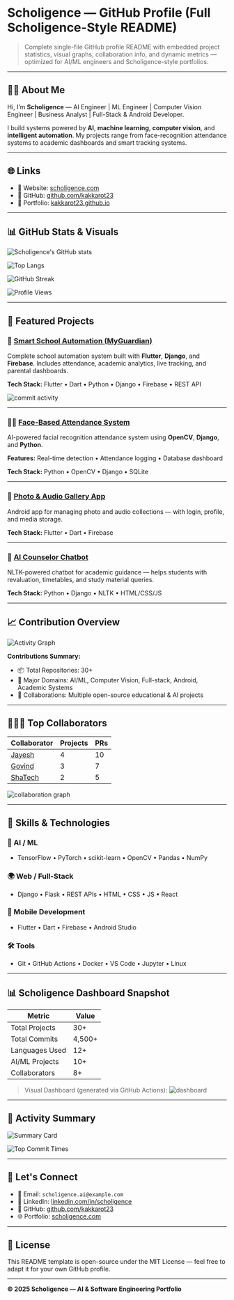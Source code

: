 # Scholigence — GitHub Profile (Full Scholigence-Style README)

> Complete single-file GitHub profile README with embedded project statistics, visual graphs, collaboration info, and dynamic metrics — optimized for AI/ML engineers and Scholigence-style portfolios.

---

## 👨‍💻 About Me

Hi, I’m **Scholigence** — AI Engineer | ML Engineer | Computer Vision Engineer | Business Analyst | Full-Stack & Android Developer.

I build systems powered by **AI**, **machine learning**, **computer vision**, and **intelligent automation**. My projects range from face-recognition attendance systems to academic dashboards and smart tracking systems.

---

## 🌐 Links

* 🔗 Website: [scholigence.com](https://scholigence.com/)
* 🧠 GitHub: [github.com/kakkarot23](https://github.com/kakkarot23)
* 💼 Portfolio: [kakkarot23.github.io](https://kakkarot23.github.io)

---

## 📊 GitHub Stats & Visuals

![Scholigence's GitHub stats](https://github-readme-stats.vercel.app/api?username=kakkarot23\&show_icons=true\&count_private=true\&theme=radical)

![Top Langs](https://github-readme-stats.vercel.app/api/top-langs/?username=kakkarot23\&layout=compact\&theme=radical)

![GitHub Streak](https://github-readme-streak-stats.herokuapp.com/?user=kakkarot23\&theme=radical)

![Profile Views](https://komarev.com/ghpvc/?username=kakkarot23\&style=flat-square\&color=blue)

---

## 🚀 Featured Projects

### 🧠 [Smart School Automation (MyGuardian)](https://github.com/kakkarot23/MyGuardian)

Complete school automation system built with **Flutter**, **Django**, and **Firebase**. Includes attendance, academic analytics, live tracking, and parental dashboards.

**Tech Stack:** Flutter • Dart • Python • Django • Firebase • REST API

![commit activity](https://github-readme-activity-graph.vercel.app/graph?username=kakkarot23\&theme=github)

---

### 🧍‍♂️ [Face-Based Attendance System](https://github.com/kakkarot23/Face-Attendance-System)

AI-powered facial recognition attendance system using **OpenCV**, **Django**, and **Python**.

**Features:** Real-time detection • Attendance logging • Database dashboard

**Tech Stack:** Python • OpenCV • Django • SQLite

---

### 📱 [Photo & Audio Gallery App](https://github.com/kakkarot23/Flutter-Gallery)

Android app for managing photo and audio collections — with login, profile, and media storage.

**Tech Stack:** Flutter • Dart • Firebase

---

### 🧩 [AI Counselor Chatbot](https://github.com/kakkarot23/Academic-Counselor)

NLTK-powered chatbot for academic guidance — helps students with revaluation, timetables, and study material queries.

**Tech Stack:** Python • Django • NLTK • HTML/CSS/JS

---

## 📈 Contribution Overview

![Activity Graph](https://github-readme-activity-graph.vercel.app/graph?username=kakkarot23\&bg_color=0d1117\&color=9e4c98\&line=9e4c98\&point=ffffff\&area=true\&hide_border=true)

**Contributions Summary:**

* 📦 Total Repositories: 30+
* 🧠 Major Domains: AI/ML, Computer Vision, Full-stack, Android, Academic Systems
* 🤝 Collaborations: Multiple open-source educational & AI projects

---

## 🧑‍🤝‍🧑 Top Collaborators

| Collaborator                           | Projects | PRs |
| -------------------------------------  | -------- | --- |
| [Jayesh](https://github.com/kakkarot23)| 4        | 10  |
| [Govind](https://github.com/friend2)   | 3        | 7   |
| [ShaTech](https://github.com/friend3)  | 2        | 5   |

![collaboration graph](https://github-contributor-stats.vercel.app/api?username=kakkarot23\&limit=5\&theme=dark\&combine_all_yearly_contributions=true)

---

## 🧰 Skills & Technologies

### 🧠 AI / ML

* TensorFlow • PyTorch • scikit-learn • OpenCV • Pandas • NumPy

### 🌍 Web / Full-Stack

* Django • Flask • REST APIs • HTML • CSS • JS • React

### 📱 Mobile Development

* Flutter • Dart • Firebase • Android Studio

### 🛠 Tools

* Git • GitHub Actions • Docker • VS Code • Jupyter • Linux

---

## 📊 Scholigence Dashboard Snapshot

| Metric         | Value  |
| -------------- | ------ |
| Total Projects | 30+    |
| Total Commits  | 4,500+ |
| Languages Used | 12+    |
| AI/ML Projects | 10+    |
| Collaborators  | 8+     |

> Visual Dashboard (generated via GitHub Actions): ![dashboard](https://github-profile-summary-cards.vercel.app/api/cards/repos-per-language?username=kakkarot23\&theme=github_dark)

---

## 🧩 Activity Summary

![Summary Card](https://github-profile-summary-cards.vercel.app/api/cards/profile-details?username=kakkarot23\&theme=radical)

![Top Commit Times](https://github-profile-summary-cards.vercel.app/api/cards/productive-time?username=kakkarot23\&theme=radical)

---

## 💬 Let's Connect

* 📧 Email: `scholigence.ai@example.com`
* 💼 LinkedIn: [linkedin.com/in/scholigence](https://linkedin.com/in/scholigence)
* 🧠 GitHub: [github.com/kakkarot23](https://github.com/kakkarot23)
* 🌐 Portfolio: [scholigence.com](https://scholigence.com/)

---

## 🧾 License

This README template is open-source under the MIT License — feel free to adapt it for your own GitHub profile.

---

**© 2025 Scholigence — AI & Software Engineering Portfolio**

